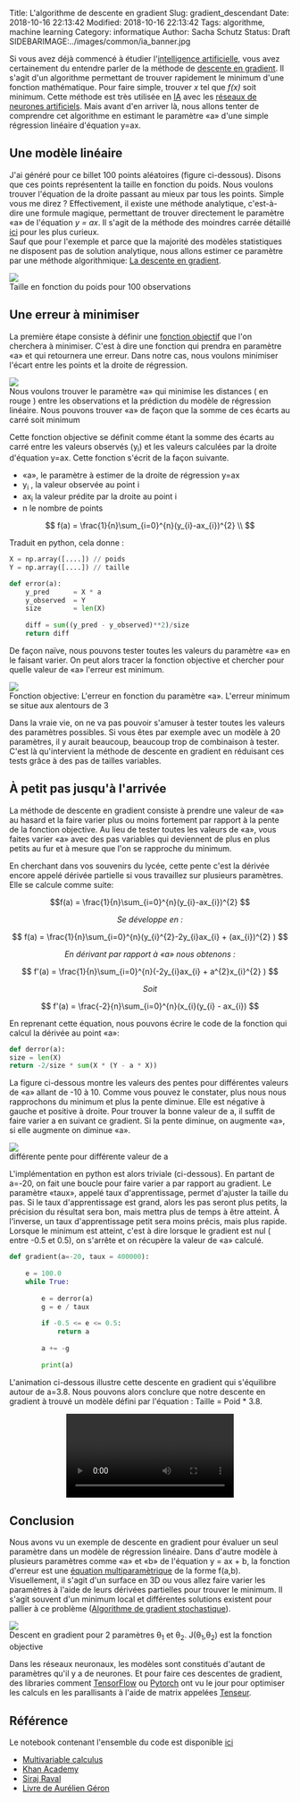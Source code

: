 Title: L'algorithme de descente en gradient
Slug: gradient_descendant
Date: 2018-10-16 22:13:42
Modified: 2018-10-16 22:13:42
Tags: algorithme, machine learning
Category: informatique
Author: Sacha Schutz
Status: Draft
SIDEBARIMAGE:../images/common/ia_banner.jpg


Si vous avez déjà commencé à étudier l'[intelligence artificielle](https://fr.wikipedia.org/wiki/Intelligence_artificielle), vous avez certainement du entendre parler de la méthode de [descente en gradient](https://fr.wikipedia.org/wiki/Algorithme_du_gradient). Il s'agit d'un algorithme permettant de trouver rapidement le minimum d'une fonction mathématique. Pour faire simple, trouver *x* tel que *f(x)*  soit minimum. 
Cette méthode est très utilisée en [IA](https://fr.wikipedia.org/wiki/Intelligence_artificielle) avec les [réseaux de neurones artificiels](https://fr.wikipedia.org/wiki/R%C3%A9seau_de_neurones_artificiels). Mais avant d'en arriver là, nous allons tenter de comprendre cet algorithme en estimant le paramètre «a» d'une simple régression linéaire d'équation y=ax.

## Une modèle linéaire 

J'ai généré pour ce billet 100 points aléatoires (figure ci-dessous). Disons que ces points représentent la taille en fonction du poids. Nous voulons trouver l'équation de la droite passant au mieux par tous les points. Simple vous me direz ? Effectivement, il existe une méthode analytique, c'est-à-dire une formule magique, permettant de trouver directement le paramètre «a» de l'équation *y = ax*. Il s'agit de la méthode des moindres carrée détaillé [ici](https://fr.khanacademy.org/math/statistics-probability/describing-relationships-quantitative-data/more-on-regression/v/proof-part-1-minimizing-squared-error-to-regression-line) pour les plus curieux.  
Sauf que pour l'exemple et parce que la majorité des modèles statistiques ne disposent pas de solution analytique, nous allons estimer ce paramètre par une méthode algorithmique: [La descente en gradient](https://fr.wikipedia.org/wiki/Algorithme_du_gradient). 

<div class="figure">
    <img src="../images/gradient_descendant/observation.png" />      
    <div class="legend">Taille en fonction du poids pour 100 observations</div> </div>   

## Une erreur à minimiser 

La première étape consiste à définir une [fonction objectif](https://fr.wikipedia.org/wiki/Fonction_objectif) que l'on cherchera à minimiser. C'est à dire une fonction qui prendra en paramètre «a» et qui retournera une erreur. Dans notre cas, nous voulons minimiser l'écart entre les points et la droite de régression. 

<div class="figure">
    <img src="../images/gradient_descendant/less_square.png" />      
    <div class="legend">Nous voulons trouver le paramètre «a» qui minimise les distances ( en rouge ) entre les observations et la prédiction du modèle de régression linéaire. Nous pouvons trouver «a» de façon que la somme de ces écarts au carré soit minimum </div> </div>   

Cette fonction objective se définit comme étant la somme des écarts au carré entre les valeurs observés (y<sub>i</sub>) et les valeurs calculées par la droite d'équation y=ax. 
Cette fonction s'écrit de la façon suivante. 

- «a», le paramètre à estimer de la droite de régression y=ax
- y<sub>i</sub> , la valeur observée au point i 
- ax<sub>i</sub> la valeur prédite par la droite au point i
- n le nombre de points

$$
f(a) = \frac{1}{n}\sum_{i=0}^{n}(y_{i}-ax_{i})^{2} \\
$$



Traduit en python, cela donne : 

```python
X = np.array([....]) // poids
Y = np.array([....]) // taille

def error(a):
    y_pred      = X * a 
    y_observed  = Y 
    size        = len(X)
    
    diff = sum((y_pred - y_observed)**2)/size
    return diff

```

De façon naïve, nous pouvons tester toutes les valeurs du paramètre «a» en le faisant varier. On peut alors tracer la fonction objective et chercher pour quelle valeur de «a» l'erreur est minimum. 

<div class="figure">
    <img src="../images/gradient_descendant/naif.png" />      
    <div class="legend">Fonction objective: L'erreur en fonction du paramètre «a». L'erreur minimum se situe aux alentours de 3</div> </div>   

Dans la vraie vie, on ne va  pas pouvoir s'amuser à tester toutes les valeurs des paramètres possibles. Si vous êtes par exemple avec un modèle à 20 paramètres, il y aurait beaucoup, beaucoup trop de combinaison à tester. C'est là qu'intervient la méthode de descente en gradient en réduisant ces tests  grâce à des pas de tailles variables. 

## À petit pas jusqu'à l'arrivée

 La méthode de descente en gradient consiste à prendre une valeur de «a» au hasard et la faire varier plus ou moins fortement par rapport à la pente de la fonction objective. Au lieu de tester toutes les valeurs de «a», vous faites varier «a» avec des pas variables qui deviennent de plus en plus petits au fur et à mesure que l'on se rapproche du minimum.

En cherchant dans vos souvenirs du lycée, cette pente c'est la dérivée encore appelé dérivée partielle si vous travaillez sur plusieurs paramètres. Elle se calcule comme suite: 

$$f(a) = \frac{1}{n}\sum_{i=0}^{n}(y_{i}-ax_{i})^{2} $$ 

<center> <em> Se développe en : </em> </center>

$$ f(a) = \frac{1}{n}\sum_{i=0}^{n}(y_{i}^{2}-2y_{i}ax_{i} + (ax_{i})^{2} ) $$ 

<center> <em> En dérivant par rapport à «a» nous obtenons : </em> </center>

$$ f'(a) = \frac{1}{n}\sum_{i=0}^{n}(-2y_{i}ax_{i} + a^{2}x_{i}^{2} ) $$ 

<center> <em> Soit </em> </center>

$$ f'(a) = \frac{-2}{n}\sum_{i=0}^{n}(x_{i}(y_{i} - ax_{i})  $$ 


En reprenant cette équation, nous pouvons écrire le code de la fonction qui calcul la dérivée au point «a»: 

```python
def derror(a):
size = len(X)
return -2/size * sum(X * (Y - a * X))
```

La figure ci-dessous montre les valeurs des pentes pour différentes valeurs de «a» allant de -10 à 10. Comme vous pouvez le constater, plus nous nous rapprochons du minimum et plus la pente diminue. Elle est négative à gauche et positive à droite. Pour trouver la bonne valeur de a, il suffit de faire varier a en suivant ce gradient. Si la pente diminue, on augmente «a», si elle augmente on diminue «a».

<div class="figure">
    <img src="../images/gradient_descendant/derivate.png" />      
    <div class="legend">différente pente pour différente valeur de a</div> </div>   

L'implémentation en python est alors triviale (ci-dessous). En partant de a=-20, on fait une boucle pour faire varier a par rapport au gradient. Le paramètre «taux», appelé taux d'apprentissage, permet d'ajuster la taille du pas. Si le taux d'apprentissage est grand, alors les pas seront plus petits, la précision du résultat sera bon, mais mettra plus de temps à être atteint. À l'inverse, un taux d'apprentissage petit sera moins précis, mais plus rapide. 
Lorsque le minimum est atteint, c'est à dire lorsque le gradient est nul ( entre -0.5 et 0.5), on s'arrête et on récupère la valeur de «a» calculé.

```python
def gradient(a=-20, taux = 400000):
    
    e = 100.0 
    while True:
        
        e = derror(a) 
        g = e / taux
        
        if -0.5 <= e <= 0.5:
            return a
        
        a += -g
        
        print(a)
```

L'animation ci-dessous illustre cette descente en gradient qui s'équilibre autour de a=3.8. Nous pouvons alors conclure que notre descente en gradient à trouvé un modèle défini par l'équation :  Taille = Poid * 3.8.

<center>
<video controls>
  <source src="../images/gradient_descendant/gradient.mp4" type="video/mp4">

Your browser does not support the video tag.
</video>
</center>



## Conclusion 
Nous avons vu un exemple de descente en gradient pour évaluer un seul paramètre dans un modèle de régression linéaire. Dans d'autre modèle à plusieurs paramètres comme «a» et «b» de l'équation y = ax + b, la fonction d'erreur est une [équation multiparamètrique](https://www.khanacademy.org/math/multivariable-calculus) de la forme f(a,b).  Visuellement, il s'agit d'un surface en 3D ou vous allez faire varier les paramètres à l'aide de leurs dérivées partielles pour trouver le minimum. Il s'agit souvent d'un minimum local et différentes solutions existent pour pallier à ce problème ([Algorithme de gradient stochastique](https://fr.wikipedia.org/wiki/Algorithme_du_gradient_stochastique)).

<div class="figure">
    <img src="../images/gradient_descendant/gradientDescent.jpg" />      
    <div class="legend">Descent en gradient pour 2 paramètres θ<sub>1</sub> et θ<sub>2</sub>. J(θ<sub>1</sub>,θ<sub>2</sub>) est la fonction objective </div> </div>   


Dans les réseaux neuronaux, les modèles sont constitués d'autant de paramètres qu'il y a de neurones. Et pour faire ces descentes de gradient, des libraries comment [TensorFlow](https://www.tensorflow.org/api_docs/python/tf/gradients) ou [Pytorch](https://pytorch.org/docs/stable/optim.html) ont vu le jour pour optimiser les calculs en les parallisants à l'aide de matrix appelées [Tenseur](https://fr.wikipedia.org/wiki/Tenseur).     


## Référence
Le notebook contenant l'ensemble du code est disponible [ici](https://github.com/dridk/notebook/tree/master/gradient_descent)

- [Multivariable calculus](https://www.khanacademy.org/math/multivariable-calculus)
- [Khan Academy](https://www.youtube.com/watch?v=TEB2z7ZlRAw)
- [Siraj Raval](https://www.youtube.com/watch?v=nhqo0u1a6fw)
- [Livre de Aurélien Géron](https://www.dunod.com/livres-aurelien-geron)
